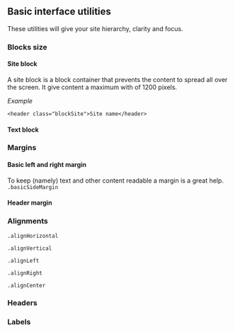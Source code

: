 ## Basic interface utilities

These utilities will give your site hierarchy, clarity and focus.
### Blocks size
#### Site block
A site block is a block container that prevents the content to spread all over the screen. It give content a maximum with of 1200 pixels.

_Example_
```
<header class="blockSite">Site name</header>
```
#### Text block

### Margins
#### Basic left and right margin
To keep (namely) text and other content readable a margin is a great help.   
`.basicSideMargin`

#### Header margin

### Alignments
`.alignHorizontal` 

`.alignVertical` 

`.alignLeft` 

`.alignRight`

`.alignCenter`
### Headers
### Labels
